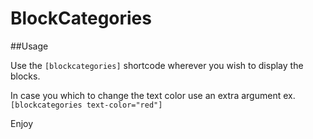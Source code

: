 # BlockCategories

##Usage

Use the ```[blockcategories]``` shortcode wherever you wish to display the blocks.

In case you which to change the text color use an extra argument ex. ```[blockcategories text-color="red"]```

Enjoy